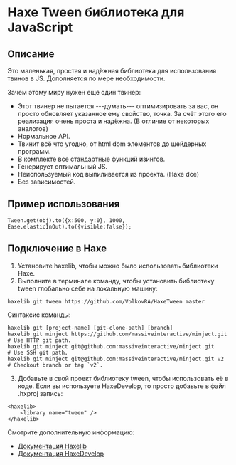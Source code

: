 # Haxe Tween библиотека для JavaScript

Описание
------------------------------

Это маленькая, простая и надёжная библиотека для использования твинов в JS.
Дополняется по мере необходимости.

Зачем этому миру нужен ещё один твинер:
- Этот твинер не пытается ---думать--- оптимизировать за вас, он просто обновляет указанное ему свойство, точка. За счёт этого его реализация очень проста и надёжна. (В отличие от некоторых аналогов)
- Нормальное API.
- Твинит всё что угодно, от html dom элементов до шейдерных программ.
- В комплекте все стандартные функций изингов.
- Генерирует оптимальный JS.
- Неиспользуемый код выпиливается из проекта. (Haxe dce)
- Без зависимостей.

Пример использования
------------------------------
```
Tween.get(obj).to({x:500, y:0}, 1000, Ease.elasticInOut).to({visible:false});
```

Подключение в Haxe
------------------------------

1. Установите haxelib, чтобы можно было использовать библиотеки Haxe.
2. Выполните в терминале команду, чтобы установить библиотеку tween глобально себе на локальную машину:
```
haxelib git tween https://github.com/VolkovRA/HaxeTween master
```
Синтаксис команды:
```
haxelib git [project-name] [git-clone-path] [branch]
haxelib git minject https://github.com/massiveinteractive/minject.git         # Use HTTP git path.
haxelib git minject git@github.com:massiveinteractive/minject.git             # Use SSH git path.
haxelib git minject git@github.com:massiveinteractive/minject.git v2          # Checkout branch or tag `v2`.
```
3. Добавьте в свой проект библиотеку tween, чтобы использовать её в коде. Если вы используете HaxeDevelop, то просто добавьте в файл .hxproj запись:
```
<haxelib>
	<library name="tween" />
</haxelib>
```

Смотрите дополнительную информацию:
 * [Документация Haxelib](https://lib.haxe.org/documentation/using-haxelib/ "Using Haxelib")
 * [Документация HaxeDevelop](https://haxedevelop.org/configure-haxe.html "Configure Haxe")